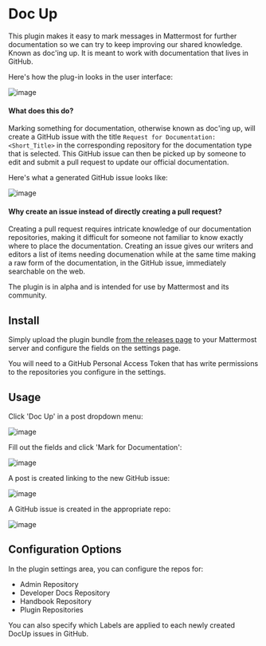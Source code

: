 # Doc Up
This plugin makes it easy to mark messages in Mattermost for further documentation so we can try to keep improving our shared knowledge. Known as doc'ing up. It is meant to work with documentation that lives in GitHub.

Here's how the plug-in looks in the user interface: 

![image](https://user-images.githubusercontent.com/177788/66929458-e92c7700-efe7-11e9-82a8-b5ada18d6fb3.png)

#### What does this do?
Marking something for documentation, otherwise known as doc'ing up, will create a GitHub issue with the title `Request for Documentation: <Short_Title>` in the corresponding repository for the documentation type that is selected. This GitHub issue can then be picked up by someone to edit and submit a pull request to update our official documentation.

Here's what a generated GitHub issue looks like: 

![image](https://user-images.githubusercontent.com/177788/66929596-2c86e580-efe8-11e9-8ef3-f922c9590a93.png) 

#### Why create an issue instead of directly creating a pull request?
Creating a pull request requires intricate knowledge of our documentation repositories, making it difficult for someone not familiar to know exactly where to place the documentation. Creating an issue gives our writers and editors a list of items needing documenation while at the same time making a raw form of the documentation, in the GitHub issue, immediately searchable on the web.

The plugin is in alpha and is intended for use by Mattermost and its community.

## Install
Simply upload the plugin bundle [from the releases page](https://github.com/jwilander/mattermost-plugin-docup/releases) to your Mattermost server and configure the fields on the settings page.

You will need to a GitHub Personal Access Token that has write permissions to the repositories you configure in the settings.

## Usage
Click 'Doc Up' in a post dropdown menu:

![image](https://user-images.githubusercontent.com/2672098/64022415-24d8b380-cb04-11e9-9477-194da777411c.png)

Fill out the fields and click 'Mark for Documentation':

![image](https://user-images.githubusercontent.com/2672098/64022419-26a27700-cb04-11e9-8f08-73b63f85b39f.png)

A post is created linking to the new GitHub issue:

![image](https://user-images.githubusercontent.com/2672098/64022731-d677e480-cb04-11e9-9daf-6633fdfcb055.png)

A GitHub issue is created in the appropriate repo:

![image](https://user-images.githubusercontent.com/915956/64045095-527e2680-cb1d-11e9-9cd4-9fc3c3d3e745.png) 

## Configuration Options

In the plugin settings area, you can configure the repos for:
- Admin Repository
- Developer Docs Repository
- Handbook Repository
- Plugin Repositories

You can also specify which Labels are applied to each newly created DocUp issues in GitHub.

